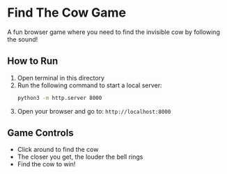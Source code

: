 # Find The Cow Game

A fun browser game where you need to find the invisible cow by following the sound!

## How to Run

1. Open terminal in this directory
2. Run the following command to start a local server:
   ```bash
   python3 -m http.server 8000
   ```
3. Open your browser and go to: `http://localhost:8000`

## Game Controls
- Click around to find the cow
- The closer you get, the louder the bell rings
- Find the cow to win! 